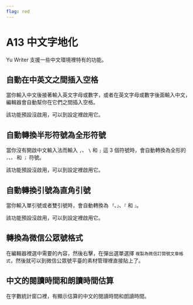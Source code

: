 ```yaml
---
flag: red
---
```

# A13 中文字地化

Yu Writer 支援一些中文環境裡特有的功能。

## 自動在中英文之間插入空格

當你輸入中文後接著輸入英文字母或數字，或者在英文字母或數字後面輸入中文，編輯器會自動幫你在它們之間插入空格。

該功能預設沒啟用，可以到設定裡啟用它。

## 自動轉換半形符號為全形符號

當你沒有開啟中文輸入法而輸入 `,`、 `\` 和 `;` 這 3 個符號時，會自動轉換為全形的 `，`、`。` 和 `；` 符號。

該功能預設沒啟用，可以到設定裡啟用它。

## 自動轉換引號為直角引號

當你輸入單引號或者雙引號時，會自動轉換為 `「`、`」`、`『` 和 `』`。

該功能預設沒啟用，可以到設定裡啟用它。

## 轉換為微信公眾號格式

在編輯器裡選中需要的內容，然後右擊，在彈出選單選擇 `複製為微信訂閱號文章格式`，然後就可以到微信公眾號平臺的素材管理裡直接貼上了。

## 中文的閱讀時間和朗讀時間估算

在字數統計窗口裡，有顯示估算的中文的閱讀時間和朗讀時間。
